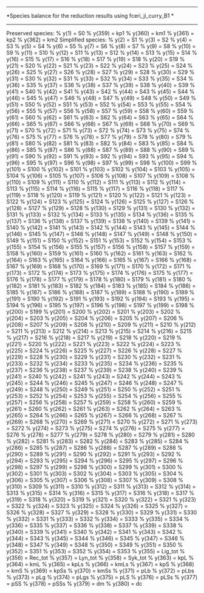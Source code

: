 ********************************************************************
*Species balance for the reduction results using fceri_ji_curry_B1 *       
********************************************************************
Preserved species:
%     y(1) = S0
%     y(359) = kp1
%     y(360) = km1
%     y(361) = kp2
%     y(362) = km2
Simplified species:
%     y(2) = S1
%     y(3) = S2
%     y(4) = S3
%     y(5) = S4
%     y(6) = S5
%     y(7) = S6
%     y(8) = S7
%     y(9) = S8
%     y(10) = S9
%     y(11) = S10
%     y(12) = S11
%     y(13) = S12
%     y(14) = S13
%     y(15) = S14
%     y(16) = S15
%     y(17) = S16
%     y(18) = S17
%     y(19) = S18
%     y(20) = S19
%     y(21) = S20
%     y(22) = S21
%     y(23) = S22
%     y(24) = S23
%     y(25) = S24
%     y(26) = S25
%     y(27) = S26
%     y(28) = S27
%     y(29) = S28
%     y(30) = S29
%     y(31) = S30
%     y(32) = S31
%     y(33) = S32
%     y(34) = S33
%     y(35) = S34
%     y(36) = S35
%     y(37) = S36
%     y(38) = S37
%     y(39) = S38
%     y(40) = S39
%     y(41) = S40
%     y(42) = S41
%     y(43) = S42
%     y(44) = S43
%     y(45) = S44
%     y(46) = S45
%     y(47) = S46
%     y(48) = S47
%     y(49) = S48
%     y(50) = S49
%     y(51) = S50
%     y(52) = S51
%     y(53) = S52
%     y(54) = S53
%     y(55) = S54
%     y(56) = S55
%     y(57) = S56
%     y(58) = S57
%     y(59) = S58
%     y(60) = S59
%     y(61) = S60
%     y(62) = S61
%     y(63) = S62
%     y(64) = S63
%     y(65) = S64
%     y(66) = S65
%     y(67) = S66
%     y(68) = S67
%     y(69) = S68
%     y(70) = S69
%     y(71) = S70
%     y(72) = S71
%     y(73) = S72
%     y(74) = S73
%     y(75) = S74
%     y(76) = S75
%     y(77) = S76
%     y(78) = S77
%     y(79) = S78
%     y(80) = S79
%     y(81) = S80
%     y(82) = S81
%     y(83) = S82
%     y(84) = S83
%     y(85) = S84
%     y(86) = S85
%     y(87) = S86
%     y(88) = S87
%     y(89) = S88
%     y(90) = S89
%     y(91) = S90
%     y(92) = S91
%     y(93) = S92
%     y(94) = S93
%     y(95) = S94
%     y(96) = S95
%     y(97) = S96
%     y(98) = S97
%     y(99) = S98
%     y(100) = S99
%     y(101) = S100
%     y(102) = S101
%     y(103) = S102
%     y(104) = S103
%     y(105) = S104
%     y(106) = S105
%     y(107) = S106
%     y(108) = S107
%     y(109) = S108
%     y(110) = S109
%     y(111) = S110
%     y(112) = S111
%     y(113) = S112
%     y(114) = S113
%     y(115) = S114
%     y(116) = S115
%     y(117) = S116
%     y(118) = S117
%     y(119) = S118
%     y(120) = S119
%     y(121) = S120
%     y(122) = S121
%     y(123) = S122
%     y(124) = S123
%     y(125) = S124
%     y(126) = S125
%     y(127) = S126
%     y(128) = S127
%     y(129) = S128
%     y(130) = S129
%     y(131) = S130
%     y(132) = S131
%     y(133) = S132
%     y(134) = S133
%     y(135) = S134
%     y(136) = S135
%     y(137) = S136
%     y(138) = S137
%     y(139) = S138
%     y(140) = S139
%     y(141) = S140
%     y(142) = S141
%     y(143) = S142
%     y(144) = S143
%     y(145) = S144
%     y(146) = S145
%     y(147) = S146
%     y(148) = S147
%     y(149) = S148
%     y(150) = S149
%     y(151) = S150
%     y(152) = S151
%     y(153) = S152
%     y(154) = S153
%     y(155) = S154
%     y(156) = S155
%     y(157) = S156
%     y(158) = S157
%     y(159) = S158
%     y(160) = S159
%     y(161) = S160
%     y(162) = S161
%     y(163) = S162
%     y(164) = S163
%     y(165) = S164
%     y(166) = S165
%     y(167) = S166
%     y(168) = S167
%     y(169) = S168
%     y(170) = S169
%     y(171) = S170
%     y(172) = S171
%     y(173) = S172
%     y(174) = S173
%     y(175) = S174
%     y(176) = S175
%     y(177) = S176
%     y(178) = S177
%     y(179) = S178
%     y(180) = S179
%     y(181) = S180
%     y(182) = S181
%     y(183) = S182
%     y(184) = S183
%     y(185) = S184
%     y(186) = S185
%     y(187) = S186
%     y(188) = S187
%     y(189) = S188
%     y(190) = S189
%     y(191) = S190
%     y(192) = S191
%     y(193) = S192
%     y(194) = S193
%     y(195) = S194
%     y(196) = S195
%     y(197) = S196
%     y(198) = S197
%     y(199) = S198
%     y(200) = S199
%     y(201) = S200
%     y(202) = S201
%     y(203) = S202
%     y(204) = S203
%     y(205) = S204
%     y(206) = S205
%     y(207) = S206
%     y(208) = S207
%     y(209) = S208
%     y(210) = S209
%     y(211) = S210
%     y(212) = S211
%     y(213) = S212
%     y(214) = S213
%     y(215) = S214
%     y(216) = S215
%     y(217) = S216
%     y(218) = S217
%     y(219) = S218
%     y(220) = S219
%     y(221) = S220
%     y(222) = S221
%     y(223) = S222
%     y(224) = S223
%     y(225) = S224
%     y(226) = S225
%     y(227) = S226
%     y(228) = S227
%     y(229) = S228
%     y(230) = S229
%     y(231) = S230
%     y(232) = S231
%     y(233) = S232
%     y(234) = S233
%     y(235) = S234
%     y(236) = S235
%     y(237) = S236
%     y(238) = S237
%     y(239) = S238
%     y(240) = S239
%     y(241) = S240
%     y(242) = S241
%     y(243) = S242
%     y(244) = S243
%     y(245) = S244
%     y(246) = S245
%     y(247) = S246
%     y(248) = S247
%     y(249) = S248
%     y(250) = S249
%     y(251) = S250
%     y(252) = S251
%     y(253) = S252
%     y(254) = S253
%     y(255) = S254
%     y(256) = S255
%     y(257) = S256
%     y(258) = S257
%     y(259) = S258
%     y(260) = S259
%     y(261) = S260
%     y(262) = S261
%     y(263) = S262
%     y(264) = S263
%     y(265) = S264
%     y(266) = S265
%     y(267) = S266
%     y(268) = S267
%     y(269) = S268
%     y(270) = S269
%     y(271) = S270
%     y(272) = S271
%     y(273) = S272
%     y(274) = S273
%     y(275) = S274
%     y(276) = S275
%     y(277) = S276
%     y(278) = S277
%     y(279) = S278
%     y(280) = S279
%     y(281) = S280
%     y(282) = S281
%     y(283) = S282
%     y(284) = S283
%     y(285) = S284
%     y(286) = S285
%     y(287) = S286
%     y(288) = S287
%     y(289) = S288
%     y(290) = S289
%     y(291) = S290
%     y(292) = S291
%     y(293) = S292
%     y(294) = S293
%     y(295) = S294
%     y(296) = S295
%     y(297) = S296
%     y(298) = S297
%     y(299) = S298
%     y(300) = S299
%     y(301) = S300
%     y(302) = S301
%     y(303) = S302
%     y(304) = S303
%     y(305) = S304
%     y(306) = S305
%     y(307) = S306
%     y(308) = S307
%     y(309) = S308
%     y(310) = S309
%     y(311) = S310
%     y(312) = S311
%     y(313) = S312
%     y(314) = S313
%     y(315) = S314
%     y(316) = S315
%     y(317) = S316
%     y(318) = S317
%     y(319) = S318
%     y(320) = S319
%     y(321) = S320
%     y(322) = S321
%     y(323) = S322
%     y(324) = S323
%     y(325) = S324
%     y(326) = S325
%     y(327) = S326
%     y(328) = S327
%     y(329) = S328
%     y(330) = S329
%     y(331) = S330
%     y(332) = S331
%     y(333) = S332
%     y(334) = S333
%     y(335) = S334
%     y(336) = S335
%     y(337) = S336
%     y(338) = S337
%     y(339) = S338
%     y(340) = S339
%     y(341) = S340
%     y(342) = S341
%     y(343) = S342
%     y(344) = S343
%     y(345) = S344
%     y(346) = S345
%     y(347) = S346
%     y(348) = S347
%     y(349) = S348
%     y(350) = S349
%     y(351) = S350
%     y(352) = S351
%     y(353) = S352
%     y(354) = S353
%     y(355) = Lig_tot
%     y(356) = Rec_tot
%     y(357) = Lyn_tot
%     y(358) = Syk_tot
%     y(363) = kpL
%     y(364) = kmL
%     y(365) = kpLs
%     y(366) = kmLs
%     y(367) = kpS
%     y(368) = kmS
%     y(369) = kpSs
%     y(370) = kmSs
%     y(371) = pLb
%     y(372) = pLbs
%     y(373) = pLg
%     y(374) = pLgs
%     y(375) = pLS
%     y(376) = pLSs
%     y(377) = pSS
%     y(378) = pSSs
%     y(379) = dm
%     y(380) = dc